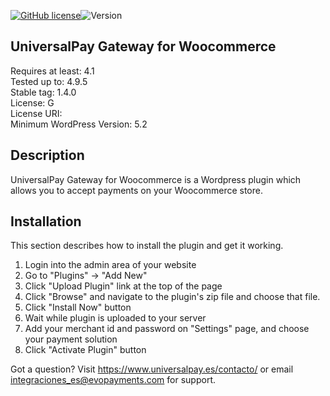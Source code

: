 [![GitHub license](https://img.shields.io/github/license/UniversalPay/Woocommerce_Plugin)](https://github.com/UniversalPay/Woocommerce_Plugin/blob/master/LICENSE)![Version](https://img.shields.io/badge/version-1.1.0-informational)



## UniversalPay Gateway for Woocommerce
Requires at least: 4.1  
Tested up to: 4.9.5  
Stable tag: 1.4.0  
License: G  
License URI:    
Minimum WordPress Version: 5.2

## Description 

UniversalPay Gateway for Woocommerce is a Wordpress plugin which allows you to accept payments on your Woocommerce store.

## Installation 

This section describes how to install the plugin and get it working.

1. Login into the admin area of your website
2. Go to "Plugins" -> "Add New"
3. Click "Upload Plugin" link at the top of the page
4. Click "Browse" and navigate to the plugin's zip file and choose that file.
5. Click "Install Now" button
6. Wait while plugin is uploaded to your server
7. Add your merchant id and password on "Settings" page, and choose your payment solution
8. Click "Activate Plugin" button


Got a question? Visit https://www.universalpay.es/contacto/ or email integraciones_es@evopayments.com for support.

